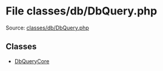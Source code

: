 File classes/db/DbQuery.php
=========

Source: [classes/db/DbQuery.php](https://github.com/PrestaShop/PrestaShop/blob/1.6.0.3/classes/db/DbQuery.php)


Classes
-------

* [DbQueryCore](class.DbQueryCore.md)

